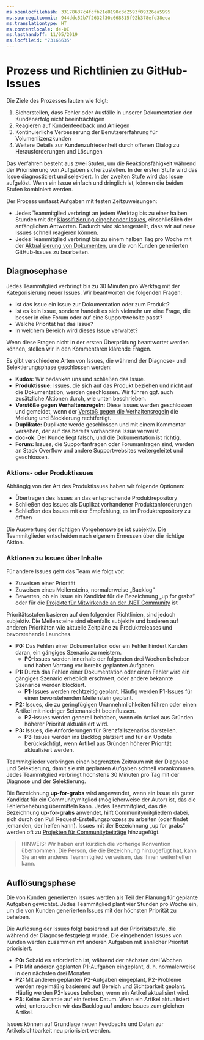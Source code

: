 ```yaml
---
ms.openlocfilehash: 33178637c4fcfb21e8190c3d2593f09326ea5995
ms.sourcegitcommit: 944ddc52b7f2632f30c668815f92b378efd38eea
ms.translationtype: HT
ms.contentlocale: de-DE
ms.lasthandoff: 11/05/2019
ms.locfileid: "73166635"
---
```

# <a name="github-issues-process-and-policy"></a>Prozess und Richtlinien zu GitHub-Issues

Die Ziele des Prozesses lauten wie folgt:

1. Sicherstellen, dass Fehler oder Ausfälle in unserer Dokumentation den Kundenerfolg nicht beeinträchtigen
1. Reagieren auf Kundenfeedback und Anliegen
1. Kontinuierliche Verbesserung der Benutzererfahrung für Volumenlizenzkunden
1. Weitere Details zur Kundenzufriedenheit durch offenen Dialog zu Herausforderungen und Lösungen

Das Verfahren besteht aus zwei Stufen, um die Reaktionsfähigkeit während der Priorisierung von Aufgaben sicherzustellen. In der ersten Stufe wird das Issue diagnostiziert und selektiert. In der zweiten Stufe wird das Issue aufgelöst. Wenn ein Issue einfach und dringlich ist, können die beiden Stufen kombiniert werden.

Der Prozess umfasst Aufgaben mit festen Zeitzuweisungen:

- Jedes Teammitglied verbringt an jedem Werktag bis zu einer halben Stunden mit der [Klassifizierung eingehender Issues](#diagnosis-phase), einschließlich der anfänglichen Antworten. Dadurch wird sichergestellt, dass wir auf neue Issues schnell reagieren können.
- Jedes Teammitglied verbringt bis zu einem halben Tag pro Woche mit der [Aktualisierung von Dokumenten](#resolution-phase), um die von Kunden generierten GitHub-Issues zu bearbeiten.

## <a name="diagnosis-phase"></a>Diagnosephase

Jedes Teammitglied verbringt bis zu 30 Minuten pro Werktag mit der Kategorisierung neuer Issues. Wir beantworten die folgenden Fragen:

- Ist das Issue ein Issue zur Dokumentation oder zum Produkt?
- Ist es kein Issue, sondern handelt es sich vielmehr um eine Frage, die besser in eine Forum oder auf eine Supportwebsite passt?
- Welche Priorität hat das Issue?
- In welchem Bereich wird dieses Issue verwaltet?

Wenn diese Fragen nicht in der ersten Überprüfung beantwortet werden können, stellen wir in den Kommentaren klärende Fragen.

Es gibt verschiedene Arten von Issues, die während der Diagnose- und Selektierungsphase geschlossen werden:

- **Kudos:** Wir bedanken uns und schließen das Issue.
- **Produktissue:** Issues, die sich auf das Produkt beziehen und nicht auf die Dokumentation, werden geschlossen. Wir führen ggf. auch zusätzliche Aktionen durch, wie unten beschrieben.
- **Verstöße gegen Verhaltensregeln:** Diese Issues werden geschlossen und gemeldet, wenn der [Verstoß gegen die Verhaltensregeln](https://dotnetfoundation.org/code-of-conduct) die Meldung und Blockierung rechtfertigt.
- **Duplikate:** Duplikate werde geschlossen und mit einem Kommentar versehen, der auf das bereits vorhandene Issue verweist.
- **doc-ok:** Der Kunde liegt falsch, und die Dokumentation ist richtig.
- **Forum:** Issues, die Supportanfragen oder Forumanfragen sind, werden an Stack Overflow und andere Supportwebsites weitergeleitet und geschlossen.

### <a name="actions-on-product-issues"></a>Aktions- oder Produktissues

Abhängig von der Art des Produktissues haben wir folgende Optionen:

- Übertragen des Issues an das entsprechende Produktrepository
- Schließen des Issues als Duplikat vorhandener Produktanforderungen
- Schließen des Issues mit der Empfehlung, es im Produktrepository zu öffnen

Die Auswertung der richtigen Vorgehensweise ist subjektiv. Die Teammitglieder entscheiden nach eigenem Ermessen über die richtige Aktion.

### <a name="actions-on-content-issues"></a>Aktionen zu Issues über Inhalte

Für andere Issues geht das Team wie folgt vor:

- Zuweisen einer Priorität
- Zuweisen eines Meilensteins, normalerweise „Backlog“
- Bewerten, ob ein Issue ein Kandidat für die Bezeichnung „up for grabs“ oder für die [Projekte für Mitwirkende an der .NET Community](https://github.com/dotnet/docs/projects/35) ist

Prioritätsstufen basieren auf den folgenden Richtlinien, sind jedoch subjektiv. Die Meilensteine sind ebenfalls subjektiv und basieren auf anderen Prioritäten wie aktuelle Zeitpläne zu Produktreleases und bevorstehende Launches.

- **P0:** Das Fehlen einer Dokumentation oder ein Fehler hindert Kunden daran, ein gängiges Szenario zu meistern.
  - **P0**-Issues werden innerhalb der folgenden drei Wochen behoben und haben Vorrang vor bereits geplanten Aufgaben.
- **P1:** Durch das Fehlen einer Dokumentation oder einen Fehler wird ein gängiges Szenario erheblich erschwert, oder andere bekannte Szenarios werden blockiert.
  - **P1**-Issues werden rechtzeitig geplant. Häufig werden P1-Issues für einen bevorstehenden Meilenstein geplant.
- **P2:** Issues, die zu geringfügigen Unannehmlichkeiten führen oder einen Artikel mit niedriger Seitenansicht beeinflussen.
  - **P2**-Issues werden generell behoben, wenn ein Artikel aus Gründen höherer Priorität aktualisiert wird.
- **P3:** Issues, die Anforderungen für Grenzfallszenarios darstellen.
  - **P3**-Issues werden ins Backlog platziert und für ein Update berücksichtigt, wenn Artikel aus Gründen höherer Priorität aktualisiert werden.

Teammitglieder verbringen einen begrenzten Zeitraum mit der Diagnose und Selektierung, damit sie mit geplanten Aufgaben schnell vorankommen. Jedes Teammitglied verbringt höchstens 30 Minuten pro Tag mit der Diagnose und der Selektierung.

Die Bezeichnung **up-for-grabs** wird angewendet, wenn ein Issue ein guter Kandidat für ein Communitymitglied (möglicherweise der Autor) ist, das die Fehlerbehebung übermitteln kann. Jedes Teammitglied, das die Bezeichnung **up-for-grabs** anwendet, hilft Communitymitgliedern dabei, sich durch den Pull Request-Erstellungsprozess zu arbeiten (oder findet jemanden, der helfen kann). Issues mit der Bezeichnung „up for grabs“ werden oft zu [Projekten für Communitybeiträge](https://github.com/dotnet/docs/projects/35) hinzugefügt.

> HINWEIS: Wir haben erst kürzlich die vorherige Konvention übernommen. Die Person, die die Bezeichnung hinzugefügt hat, kann Sie an ein anderes Teammitglied verweisen, das Ihnen weiterhelfen kann.

## <a name="resolution-phase"></a>Auflösungsphase

Die von Kunden generierten Issues werden als Teil der Planung für geplante Aufgaben gewichtet. Jedes Teammitglied plant vier Stunden pro Woche ein, um die von Kunden generierten Issues mit der höchsten Priorität zu beheben.

Die Auflösung der Issues folgt basierend auf der Prioritätsstufe, die während der Diagnose festgelegt wurde. Die eingehenden Issues von Kunden werden zusammen mit anderen Aufgaben mit ähnlicher Priorität priorisiert.

- **P0:** Sobald es erforderlich ist, während der nächsten drei Wochen
- **P1:** Mit anderen geplanten P1-Aufgaben eingeplant, d. h. normalerweise in den nächsten drei Monaten
- **P2:** Mit anderen geplanten P2-Aufgaben eingeplant, P2-Probleme werden regelmäßig basierend auf Bereich und Sichtbarkeit geplant. Häufig werden P2-Issues behoben, wenn ein Artikel aktualisiert wird.
- **P3:** Keine Garantie auf ein festes Datum. Wenn ein Artikel aktualisiert wird, untersuchen wir das Backlog auf andere Issues zum gleichen Artikel.

Issues können auf Grundlage neuen Feedbacks und Daten zur Artikelsichtbarkeit neu priorisiert werden.

